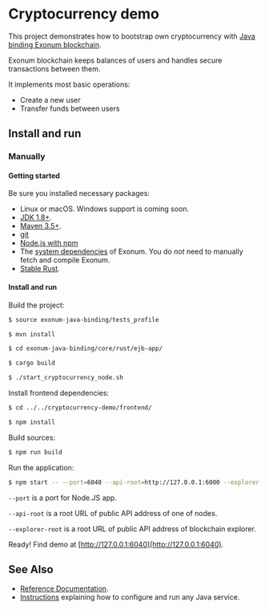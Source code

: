 # Cryptocurrency demo

This project demonstrates how to bootstrap own cryptocurrency
with [Java binding Exonum blockchain](https://github.com/exonum/exonum).

Exonum blockchain keeps balances of users and handles secure
transactions between them.

It implements most basic operations:

- Create a new user
- Transfer funds between users

## Install and run

### Manually

#### Getting started

Be sure you installed necessary packages:
- Linux or macOS. Windows support is coming soon.
- [JDK 1.8+](http://jdk.java.net/10/).
- [Maven 3.5+](https://maven.apache.org/download.cgi).
- [git](https://git-scm.com/downloads)
- [Node.js with npm](https://nodejs.org/en/download/)
- The [system dependencies](https://exonum.com/doc/version/latest/get-started/install/) of Exonum. You do _not_ need to manually fetch and compile Exonum.
- [Stable Rust](https://rustup.rs/).

#### Install and run

Build the project:

```sh
$ source exonum-java-binding/tests_profile

$ mvn install

$ cd exonum-java-binding/core/rust/ejb-app/

$ cargo build

$ ./start_cryptocurrency_node.sh
```

<!-- markdownlint-enable MD013 -->

Install frontend dependencies:

```sh
$ cd ../../cryptocurrency-demo/frontend/

$ npm install
```

Build sources:

```sh
$ npm run build
```

Run the application:

```sh
$ npm start -- --port=6040 --api-root=http://127.0.0.1:6000 --explorer-root=http://127.0.0.1:3000
```

`--port` is a port for Node.JS app.

`--api-root` is a root URL of public API address of one of nodes.

`--explorer-root` is a root URL of public API address of blockchain explorer.

Ready! Find demo at [http://127.0.0.1:6040](http://127.0.0.1:6040).

## See Also
- [Reference Documentation](https://exonum.com/doc/version/latest/get-started/java-binding).
- [Instructions][app-tutorial] explaining how to configure and run any Java service.

[app-tutorial]: https://github.com/exonum/exonum-java-binding/blob/master/exonum-java-binding/core/rust/ejb-app/TUTORIAL.md
